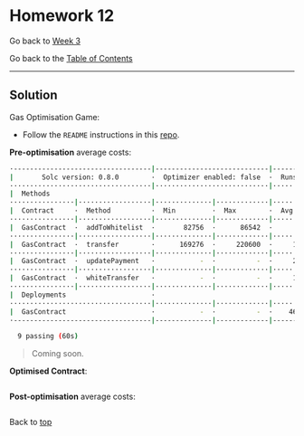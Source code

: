 # Homework 12

Go back to [Week 3](/Week%203/week-3-homeworks-solutions.md)

Go back to the [Table of Contents](/README.md)

---

## Solution

Gas Optimisation Game:
- Follow the `README` instructions in this
[repo](https://github.com/ExtropyIO/ExpertSolidityBootcamp/tree/main/exercises/gas).

**Pre-optimisation** average costs:

```bash
·----------------------------------|----------------------------|-------------|-----------------------------·
|       Solc version: 0.8.0        ·  Optimizer enabled: false  ·  Runs: 200  ·  Block limit: 30000000 gas  │
···································|····························|·············|······························
|  Methods                                                                                                  │
················|··················|··············|·············|·············|···············|··············
|  Contract     ·  Method          ·  Min         ·  Max        ·  Avg        ·  # calls      ·  usd (avg)  │
················|··················|··············|·············|·············|···············|··············
|  GasContract  ·  addToWhitelist  ·       82756  ·      86542  ·      84894  ·         2400  ·          -  │
················|··················|··············|·············|·············|···············|··············
|  GasContract  ·  transfer        ·      169276  ·     220600  ·     194940  ·           20  ·          -  │
················|··················|··············|·············|·············|···············|··············
|  GasContract  ·  updatePayment   ·           -  ·          -  ·     212354  ·            2  ·          -  │
················|··················|··············|·············|·············|···············|··············
|  GasContract  ·  whiteTransfer   ·           -  ·          -  ·     123301  ·            6  ·          -  │
················|··················|··············|·············|·············|···············|··············
|  Deployments                     ·                                          ·  % of limit   ·             │
···································|··············|·············|·············|···············|··············
|  GasContract                     ·           -  ·          -  ·    4653697  ·       15.5 %  ·          -  │
·----------------------------------|--------------|-------------|-------------|---------------|-------------·

  9 passing (60s)
```

>Coming soon.

**Optimised Contract**:

```sol
```

**Post-optimisation** average costs:

```bash
```

Back to [top](#homework-12)